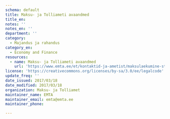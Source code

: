 ```yaml
---
schema: default
title: Maksu- ja Tolliameti avaandmed
title_en: 
notes: ''
notes_en: ''
department: ''
category:
  - Majandus ja rahandus
category_en:
  - Economy and Finance
resources:
  - name: Maksu- ja Tolliameti avaandmed
    url: 'https://www.emta.ee/et/kontaktid-ja-ametist/maksulaekumine-statistika/maksu-ja-tolliameti-avaandmed'
license: 'https://creativecommons.org/licenses/by-sa/3.0/ee/legalcode'
update_freq: ''
date_issued: 2017/03/18
date_modified: 2017/03/18
organization: Maksu- ja Tolliamet
maintainer_name: EMTA
maintainer_email: emta@emta.ee
maintainer_phone:

---
```

